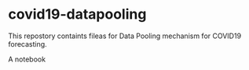 # covid19-datapooling

This repostory containts fileas for Data Pooling mechanism for COVID19 forecasting.

A notebook
